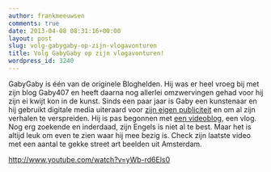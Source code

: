 ```yaml
---
author: frankmeeuwsen
comments: true
date: 2013-04-08 08:31:16+00:00
layout: post
slug: volg-gabygaby-op-zijn-vlogavonturen
title: Volg GabyGaby op zijn vlogavonturen!
wordpress_id: 3240
---
```


GabyGaby is één van de originele Bloghelden. Hij was er heel vroeg bij met zijn blog Gaby407 en heeft daarna nog allerlei omzwervingen gehad voor hij zijn ei kwijt kon in de kunst. Sinds een paar jaar is Gaby een kunstenaar en hij gebruikt digitale media uiteraard voor [zijn eigen publiciteit](http://www.marketingfacts.nl/berichten/20110127_personal_branding_social_media_voor_een_kunstenaar_gaby407/) en om al zijn verhalen te verspreiden. Hij is pas begonnen met [een videoblog](http://www.youtube.com/user/gabygabyvlog), een vlog. Nog erg zoekende en inderdaad, zijn Engels is niet al te best. Maar het is altijd leuk om even te zien waar hij mee bezig is. Check zijn laatste video met een aantal te gekke street art beelden uit Amsterdam.

http://www.youtube.com/watch?v=yWb-rd6Els0
